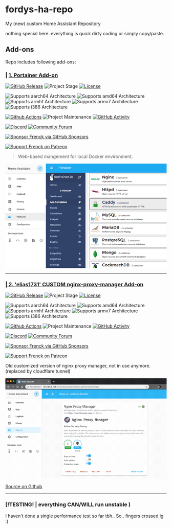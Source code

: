 # fordys-ha-repo
My (new) custom Home Assistant Repository

nothing special here. everything is quick dirty coding or simply copy/paste.

## Add-ons

Repo includes following add-ons:

###  | [1. Portainer Add-on](./portainer)

[![GitHub Release][a01-releases-shield]][a01-releases]
![Project Stage][a01-project-stage-shield]
[![License][a01-license-shield]](./LICENSES/A01.md)

![Supports aarch64 Architecture][a01-aarch64-shield]
![Supports amd64 Architecture][a01-amd64-shield]
![Supports armhf Architecture][a01-armhf-shield]
![Supports armv7 Architecture][a01-armv7-shield]
![Supports i386 Architecture][a01-i386-shield]

[![Github Actions][a01-github-actions-shield]][a01-github-actions]
![Project Maintenance][a01-maintenance-shield]
[![GitHub Activity][a01-commits-shield]][a01-commits]

[![Discord][a01-discord-shield]][a01-discord]
[![Community Forum][a01-forum-shield]][a01-forum]

[![Sponsor Frenck via GitHub Sponsors][a01-github-sponsors-shield]][a01-github-sponsors]

[![Support Frenck on Patreon][a01-patreon-shield]][a01-patreon]

> Web-based mangement for local Docker environment.

![The Portainer Hass.io add-on](assets/portainer/screenshot.png)

---

### [| 2. 'elias1731' CUSTOM nginx-proxy-manager Add-on](./custom-npm)

[![GitHub Release][a02-releases-shield]][a02-releases]
![Project Stage][a02-project-stage-shield]
[![License][a02-license-shield]](./LICENSES/A02.md)

![Supports aarch64 Architecture][a02-aarch64-shield]
![Supports amd64 Architecture][a02-amd64-shield]
![Supports armhf Architecture][a02-armhf-shield]
![Supports armv7 Architecture][a02-armv7-shield]
![Supports i386 Architecture][a02-i386-shield]

[![Github Actions][a02-github-actions-shield]][a02-github-actions]
![Project Maintenance][a02-maintenance-shield]
[![GitHub Activity][a02-commits-shield]][a02-commits]

[![Discord][a02-discord-shield]][a02-discord]
[![Community Forum][a02-forum-shield]][a02-forum]

[![Sponsor Frenck via GitHub Sponsors][a02-github-sponsors-shield]][a02-github-sponsors]

[![Support Frenck on Patreon][a02-patreon-shield]][a02-patreon]

Old customized version of nginx proxy manager, not in use anymore. (replaced by cloudflare tunnel)

![The Nginx Proxy Manager add-on](assets/npm/screenshot.gif)

[Source on Github](https://github.com/hassio-addons/addon-nginx-proxy-manager)

---

### [!TESTING! | everything CAN/WILL run unstable )

I haven't done a single performance test so far tbh.. So.. fingers crossed ig :)  

<!--portainer-->

[a01-aarch64-shield]: https://img.shields.io/badge/aarch64-yes-green.svg
[a01-amd64-shield]: https://img.shields.io/badge/amd64-yes-green.svg
[a01-armhf-shield]: https://img.shields.io/badge/armhf-yes-green.svg
[a01-armv7-shield]: https://img.shields.io/badge/armv7-yes-green.svg
[a01-commits-shield]: https://img.shields.io/github/commit-activity/y/hassio-addons/addon-portainer.svg
[a01-commits]: https://github.com/hassio-addons/addon-portainer/commits/main
[a01-contributors]: https://github.com/hassio-addons/addon-portainer/graphs/contributors
[a01-discord-ha]: https://discord.gg/c5DvZ4e
[a01-discord-shield]: https://img.shields.io/discord/478094546522079232.svg
[a01-discord]: https://discord.me/hassioaddons
[a01-docs]: https://github.com/hassio-addons/addon-portainer/blob/main/portainer/DOCS.md
[a01-forum-shield]: https://img.shields.io/badge/community-forum-brightgreen.svg
[a01-forum]: https://community.home-assistant.io/t/home-assistant-community-add-on-portainer/68836?u=frenck
[a01-frenck]: https://github.com/frenck
[a01-github-actions-shield]: https://github.com/hassio-addons/addon-portainer/workflows/CI/badge.svg
[a01-github-actions]: https://github.com/hassio-addons/addon-portainer/actions
[a01-github-sponsors-shield]: https://frenck.dev/wp-content/uploads/2019/12/github_sponsor.png
[a01-github-sponsors]: https://github.com/sponsors/frenck
[a01-i386-shield]: https://img.shields.io/badge/i386-no-red.svg
[a01-issue]: https://github.com/hassio-addons/addon-portainer/issues
[a01-license-shield]: https://img.shields.io/github/license/hassio-addons/addon-portainer.svg
[a01-maintenance-shield]: https://img.shields.io/maintenance/yes/2021.svg
[a01-patreon-shield]: https://frenck.dev/wp-content/uploads/2019/12/patreon.png
[a01-patreon]: https://www.patreon.com/frenck
[a01-project-stage-shield]: https://img.shields.io/badge/project%20stage-%20!%20DEPRECATED%20%20%20!-ff0000.svg
[a01-reddit]: https://reddit.com/r/homeassistant
[a01-releases-shield]: https://img.shields.io/github/release/hassio-addons/addon-portainer.svg
[a01-releases]: https://github.com/hassio-addons/addon-portainer/releases
[a01-repository]: https://github.com/hassio-addons/repository

<!--#A02-->

[a02-aarch64-shield]: https://img.shields.io/badge/aarch64-yes-green.svg
[a02-amd64-shield]: https://img.shields.io/badge/amd64-yes-green.svg
[a02-armhf-shield]: https://img.shields.io/badge/armhf-yes-green.svg
[a02-armv7-shield]: https://img.shields.io/badge/armv7-yes-green.svg
[a02-commits-shield]: https://img.shields.io/github/commit-activity/y/hassio-addons/addon-nginx-proxy-manager.svg
[a02-commits]: https://github.com/hassio-addons/addon-nginx-proxy-manager/commits/main
[a02-contributors]: https://github.com/hassio-addons/addon-nginx-proxy-manager/graphs/contributors
[a02-discord-ha]: https://discord.gg/c5DvZ4e
[a02-discord-shield]: https://img.shields.io/discord/478094546522079232.svg
[a02-discord]: https://discord.me/hassioaddons
[a02-docs]: https://github.com/hassio-addons/addon-nginx-proxy-manager/blob/main/proxy-manager/DOCS.md
[a02-forum-shield]: https://img.shields.io/badge/community-forum-brightgreen.svg
[a02-forum]: https://community.home-assistant.io/t/home-assistant-community-add-on-nginx-proxy-manager/111830?u=frenck
[a02-frenck]: https://github.com/frenck
[a02-github-actions-shield]: https://github.com/hassio-addons/addon-nginx-proxy-manager/workflows/CI/badge.svg
[a02-github-actions]: https://github.com/hassio-addons/addon-nginx-proxy-manager/actions
[a02-github-sponsors-shield]: https://frenck.dev/wp-content/uploads/2019/12/github_sponsor.png
[a02-github-sponsors]: https://github.com/sponsors/frenck
[a02-i386-shield]: https://img.shields.io/badge/i386-yes-green.svg
[a02-issue]: https://github.com/hassio-addons/addon-nginx-proxy-manager/issues
[a02-license-shield]: https://img.shields.io/github/license/hassio-addons/addon-nginx-proxy-manager.svg
[a02-maintenance-shield]: https://img.shields.io/maintenance/yes/2022.svg
[a02-patreon-shield]: https://frenck.dev/wp-content/uploads/2019/12/patreon.png
[a02-patreon]: https://www.patreon.com/frenck
[a02-project-stage-shield]: https://img.shields.io/badge/project%20stage-experimental-yellow.svg
[a02-reddit]: https://reddit.com/r/homeassistant
[a02-releases-shield]: https://img.shields.io/github/release/hassio-addons/addon-nginx-proxy-manager.svg
[a02-releases]: https://github.com/hassio-addons/addon-nginx-proxy-manager/releases
[a02-repository]: https://github.com/hassio-addons/repository
